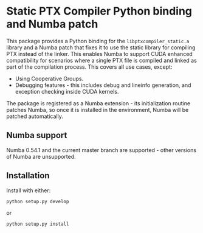 # Static PTX Compiler Python binding and Numba patch

This package provides a Python binding for the `libptxcompiler_static.a` library
and a Numba patch that fixes it to use the static library for compiling PTX
instead of the linker. This enables Numba to support CUDA enhanced
compatibility for scenarios where a single PTX file is compiled and linked as
part of the compilation process. This covers all use cases, except:

- Using Cooperative Groups.
- Debugging features - this includes debug and lineinfo generation, and
  exception checking inside CUDA kernels.

The package is registered as a Numba extension - its initialization routine
patches Numba, so once it is installed in the environment, Numba will be
patched automatically.


## Numba support

Numba 0.54.1 and the current master branch are supported - other versions of
Numba are unsupported.


## Installation

Install with either:

```
python setup.py develop
```

or

```
python setup.py install
```
